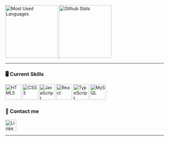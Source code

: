 <div align="left">
  <a href="https://github.com/sandrovendeth">
    <img height="167em" alt="Most Used Languages" src="https://github-readme-stats.vercel.app/api/top-langs/?username=JA-Lourenco&layout=compact&theme=github_dark"/>
    <img height="167em" alt="Github Stats" src="https://github-readme-stats.vercel.app/api?username=JA-Lourenco&theme=github_dark&show_icons=true&include_all_commits=true&count_private=true" />
  </a>
</div>
  
<hr>

<div>
  <h3> 🖥️ Current Skills </h3>

  <div>
    <img height="50px" alt="HTML5" src="https://cdn.jsdelivr.net/gh/devicons/devicon/icons/html5/html5-original.svg" />
    <img height="50px" alt="CSS3" src="https://cdn.jsdelivr.net/gh/devicons/devicon/icons/css3/css3-original.svg" /> 
    <img height="50px" alt="JavaScript" src="https://cdn.jsdelivr.net/gh/devicons/devicon/icons/javascript/javascript-original.svg" />
    <img height="50px" alt="React" src="https://cdn.jsdelivr.net/gh/devicons/devicon/icons/react/react-original.svg" />
    <img height="50px" alt="TypeScript" src="https://cdn.jsdelivr.net/gh/devicons/devicon/icons/typescript/typescript-original.svg" />
    <img height="50px" alt="MySQL" src="https://cdn.jsdelivr.net/gh/devicons/devicon/icons/mysql/mysql-original.svg" />
  </div>  
</div>

<div>
  <h3> 🔗 Contact me </h3>

  <a href="https://www.linkedin.com/in/sandro-vendeth-058430110/" target="_blank" rel="author">
    <img height="35px" alt="LinkedIn" src="https://img.shields.io/badge/linkedin-0A66C2?style=for-the-badge&logo=linkedin&logoColor=white" />
  </a>
</div>

<hr>




